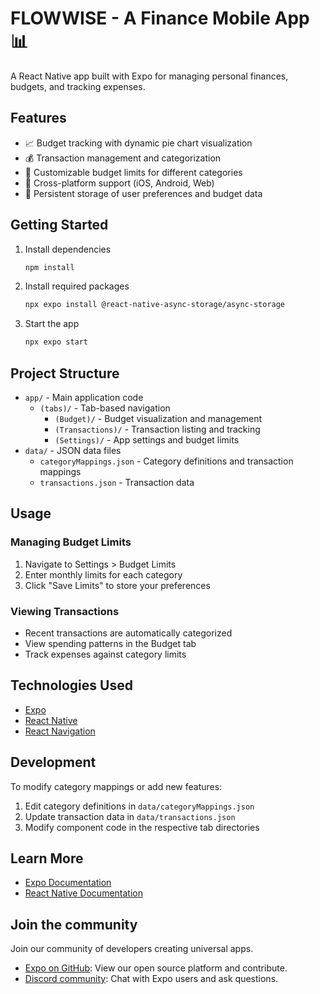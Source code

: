 # FLOWWISE - A Finance Mobile App 📊

A React Native app built with Expo for managing personal finances, budgets, and tracking expenses.

## Features

- 📈 Budget tracking with dynamic pie chart visualization
- 💰 Transaction management and categorization
- 🎯 Customizable budget limits for different categories
- 📱 Cross-platform support (iOS, Android, Web)
- 💾 Persistent storage of user preferences and budget data

## Getting Started

1. Install dependencies
   ```bash
   npm install
   ```

2. Install required packages
   ```bash
   npx expo install @react-native-async-storage/async-storage
   ```

3. Start the app
   ```bash
   npx expo start
   ```

## Project Structure

- `app/` - Main application code
  - `(tabs)/` - Tab-based navigation
    - `(Budget)/` - Budget visualization and management
    - `(Transactions)/` - Transaction listing and tracking
    - `(Settings)/` - App settings and budget limits
- `data/` - JSON data files
  - `categoryMappings.json` - Category definitions and transaction mappings
  - `transactions.json` - Transaction data

## Usage

### Managing Budget Limits
1. Navigate to Settings > Budget Limits
2. Enter monthly limits for each category
3. Click "Save Limits" to store your preferences

### Viewing Transactions
- Recent transactions are automatically categorized
- View spending patterns in the Budget tab
- Track expenses against category limits

## Technologies Used

- [Expo](https://expo.dev)
- [React Native](https://reactnative.dev)
- [React Navigation](https://reactnavigation.org)

## Development

To modify category mappings or add new features:

1. Edit category definitions in `data/categoryMappings.json`
2. Update transaction data in `data/transactions.json`
3. Modify component code in the respective tab directories

## Learn More

- [Expo Documentation](https://docs.expo.dev/)
- [React Native Documentation](https://reactnative.dev/docs/getting-started)

## Join the community

Join our community of developers creating universal apps.

- [Expo on GitHub](https://github.com/expo/expo): View our open source platform and contribute.
- [Discord community](https://chat.expo.dev): Chat with Expo users and ask questions.
